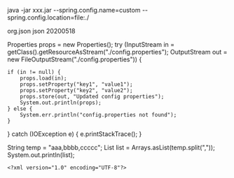java -jar xxx.jar --spring.config.name=custom --spring.config.location=file:./

<dependency>
    <groupId>org.json</groupId>
    <artifactId>json</artifactId>
    <version>20200518</version>
</dependency>

Properties props = new Properties();
try (InputStream in = getClass().getResourceAsStream("./config.properties");
     OutputStream out = new FileOutputStream("./config.properties")) {

    if (in != null) {
        props.load(in);
        props.setProperty("key1", "value1");
        props.setProperty("key2", "value2");
        props.store(out, "Updated config properties");
        System.out.println(props);
    } else {
        System.err.println("config.properties not found");
    }
} catch (IOException e) {
    e.printStackTrace();
}

String temp = "aaa,bbbb,ccccc";
List<String> list = Arrays.asList(temp.split(","));
System.out.println(list);
    
    <?xml version="1.0" encoding="UTF-8"?>
<configuration>
    <include resource=
      "org/springframework/boot/logging/logback/defaults.xml" />
    <include resource=
      "org/springframework/boot/logging/logback/file-appender.xml" />
    <root level="INFO">
        <appender-ref ref="FILE" />
    </root>
</configuration>
